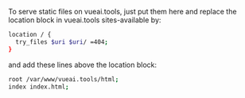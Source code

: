 To serve static files on vueai.tools, just put them here and replace the location block in vueai.tools sites-available by:

``` bash
location / {
  try_files $uri $uri/ =404;
}
```

and add these lines above the location block:

``` bash
root /var/www/vueai.tools/html;
index index.html;
```
